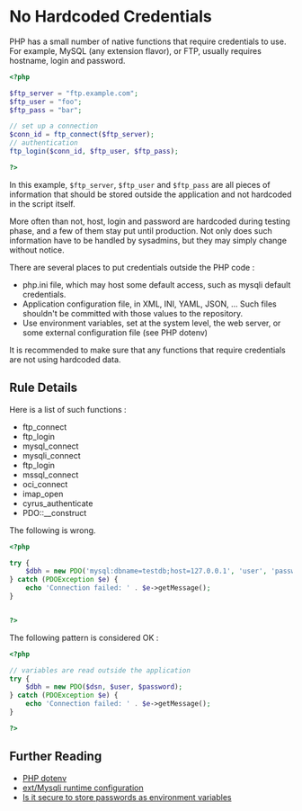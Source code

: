 <!-- Security -->
# No Hardcoded Credentials

PHP has a small number of native functions that require credentials to use. For example, MySQL (any extension flavor), or FTP, usually requires hostname, login and password. 


```php
<?php

$ftp_server = "ftp.example.com";
$ftp_user = "foo";
$ftp_pass = "bar";

// set up a connection
$conn_id = ftp_connect($ftp_server);
// authentication
ftp_login($conn_id, $ftp_user, $ftp_pass); 

?>
```

In this example, `$ftp_server`, `$ftp_user` and `$ftp_pass` are all pieces of information that should be stored outside the application and not hardcoded in the script itself. 

More often than not, host, login and password are hardcoded during testing phase, and a few of them stay put until production. Not only does such information have to be handled by sysadmins, but they may simply change without notice. 

There are several places to put credentials outside the PHP code : 
* php.ini file, which may host some default access, such as mysqli default credentials.
* Application configuration file, in XML, INI, YAML, JSON, ... Such files shouldn't be committed with those values to the repository.
* Use environment variables, set at the system level, the web server, or some external configuration file (see PHP dotenv)

It is recommended to make sure that any functions that require credentials are not using hardcoded data. 

## Rule Details

Here is a list of such functions : 

* ftp_connect
* ftp_login
* mysql_connect
* mysqli_connect
* ftp_login
* mssql_connect
* oci_connect
* imap_open
* cyrus_authenticate
* PDO::__construct


The following is wrong. 

```php
<?php

try {
    $dbh = new PDO('mysql:dbname=testdb;host=127.0.0.1', 'user', 'password');
} catch (PDOException $e) {
    echo 'Connection failed: ' . $e->getMessage();
}


?>
```

The following pattern is considered OK :

```php
<?php

// variables are read outside the application
try {
    $dbh = new PDO($dsn, $user, $password);
} catch (PDOException $e) {
    echo 'Connection failed: ' . $e->getMessage();
}

?>

```
<!--
### Options

## When Not To Use It

If default is not always necessary, you may disable this rule.
-->

## Further Reading
* [PHP dotenv](https://github.com/vlucas/phpdotenv)
* [ext/Mysqli runtime configuration](http://php.net/manual/en/mysqli.configuration.php)
* [Is it secure to store passwords as environment variables](http://stackoverflow.com/questions/12461484/is-it-secure-to-store-passwords-as-environment-variables-rather-than-as-plain-t)
